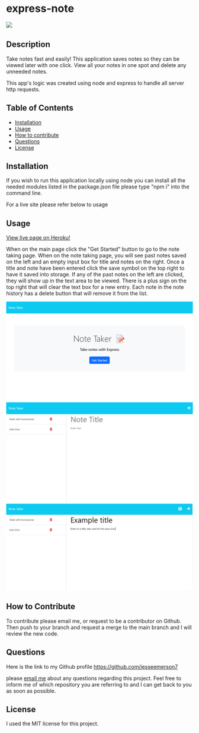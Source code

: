# express-note

  <img src= 'https://img.shields.io/badge/License-MIT-blue'>

## Description

Take notes fast and easily! This application saves notes so they can be viewed later with one click. View all your notes in one spot and delete any unneeded notes.

This app's logic was created using node and express to handle all server http requests.

## Table of Contents

- [Installation](#installation)
- [Usage](#usage)
- [How to contribute](#how-to-contribute)
- [Questions](#questions)
- [License](#license)

## Installation

If you wish to run this application locally using node you can install all the needed modules listed in the package.json file please type "npm i" into the command line.

For a live site please refer below to usage

## Usage

[View live page on Heroku!](https://lit-depths-52934.herokuapp.com)

When on the main page click the "Get Started" button to go to the note taking page. When on the note taking page, you will see past notes saved on the left and an empty input box for title and notes on the right. Once a title and note have been entered click the save symbol on the top right to have it saved into storage. If any of the past notes on the left are clicked, they will show up in the text area to be viewed. There is a plus sign on the top right that will clear the text box for a new entry. Each note in the note history has a delete button that will remove it from the list.

![Alt text](assets/images/Screenshot%202023-04-27%20214447.png)
![Alt text](assets/images/Screenshot%202023-04-27%20214508.png)
![Alt text](assets/images/Screenshot%202023-04-27%20214637.png)

## How to Contribute

To contribute please email me, or request to be a contributor on Github. Then push to your branch and request a merge to the main branch and I will review the new code.

## Questions

Here is the link to my Github profile https://github.com/jesseemerson7

please <a href="mailto:jesseemerson7@gmail.com">email me</a> about any questions regarding this project. Feel free to inform me of which repository you are referring to and I can get back to you as soon as possible.

## License

I used the MIT license for this project.
